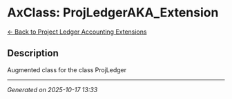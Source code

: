 # AxClass: ProjLedgerAKA_Extension

[← Back to Project Ledger Accounting Extensions](../README.md)

## Description

<summary> Augmented class for the class <c>ProjLedger</c> </summary>

---

*Generated on 2025-10-17 13:33*
